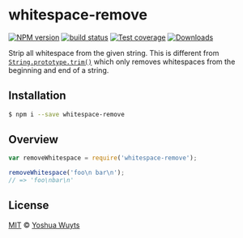 # whitespace-remove
[![NPM version][npm-image]][npm-url]
[![build status][travis-image]][travis-url]
[![Test coverage][coveralls-image]][coveralls-url]
[![Downloads][downloads-image]][downloads-url]

Strip all whitespace from the given string. This is different from
[`String.prototype.trim()`][trim-url] which only removes whitespaces from the beginning and
end of a string.

## Installation
```bash
$ npm i --save whitespace-remove
```

## Overview
```js
var removeWhitespace = require('whitespace-remove');

removeWhitespace('foo\n bar\n');
// => 'foo\nbar\n'
```

## License
[MIT](https://tldrlegal.com/license/mit-license) ©
[Yoshua Wuyts](http://yoshuawuyts.com)

[npm-image]: https://img.shields.io/npm/v/whitespace-remove.svg?style=flat-square
[npm-url]: https://npmjs.org/package/whitespace-remove
[travis-image]: https://img.shields.io/travis/undefined/whitespace-remove.svg?style=flat-square
[travis-url]: https://travis-ci.org/undefined/whitespace-remove
[coveralls-image]: https://img.shields.io/coveralls/undefined/whitespace-remove.svg?style=flat-square
[coveralls-url]: https://coveralls.io/r/undefined/whitespace-remove?branch=master
[downloads-image]: http://img.shields.io/npm/dm/whitespace-remove.svg?style=flat-square
[downloads-url]: https://npmjs.org/package/whitespace-remove

[trim-url]: https://developer.mozilla.org/en-US/docs/Web/JavaScript/Reference/Global_Objects/String/Trim
